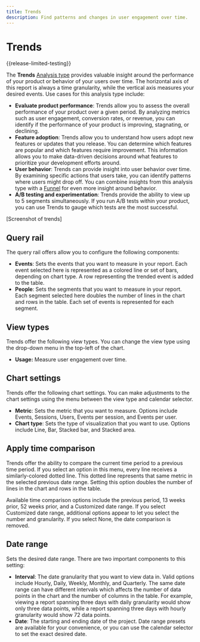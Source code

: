 ```yaml
---
title: Trends
description: Find patterns and changes in user engagement over time.
---
```

# Trends

{{release-limited-testing}}

The **Trends** [Analysis type](overview.md) provides valuable insight around the performance of your product or behavior of your users over time. The horizontal axis of this report is always a time granularity, while the vertical axis measures your desired events. Use cases for this analysis type include:

* **Evaluate product performance**: Trends allow you to assess the overall performance of your product over a given period. By analyzing metrics such as user engagement, conversion rates, or revenue, you can identify if the performance of your product is improving, stagnating, or declining.
* **Feature adoption**: Trends allow you to understand how users adopt new features or updates that you release. You can determine which features are popular and which features require improvement. This information allows you to make data-driven decisions around what features to prioritize your development efforts around.
* **User behavior**: Trends can provide insight into user behavior over time. By examining specific actions that users take, you can identify patterns where users might drop off. You can combine insights from this analysis type with a [Funnel](funnel.md) for even more insight around behavior.
* **A/B testing and experimentation**: Trends provide the ability to view up to 5 segments simultaneously. If you run A/B tests within your product, you can use Trends to gauge which tests are the most successful.

[Screenshot of trends]

## Query rail

The query rail offers allow you to configure the following components:

* **Events**: Sets the events that you want to measure in your report. Each event selected here is represented as a colored line or set of bars, depending on chart type. A row representing the trended event is added to the table.
* **People**: Sets the segments that you want to measure in your report. Each segment selected here doubles the number of lines in the chart and rows in the table. Each set of events is represented for each segment.

## View types

Trends offer the following view types. You can change the view type using the drop-down menu in the top-left of the chart.

* **Usage:** Measure user engagement over time.

## Chart settings

Trends offer the following chart settings. You can make adjustments to the chart settings using the menu between the view type and calendar selector.

* **Metric**: Sets the metric that you want to measure. Options include Events, Sessions, Users, Events per session, and Events per user.
* **Chart type**: Sets the type of visualization that you want to use. Options include Line, Bar, Stacked bar, and Stacked area.

## Apply time comparison

Trends offer the ability to compare the current time period to a previous time period. If you select an option in this menu, every line receives a similarly-colored dotted line. This dotted line represents that same metric in the selected previous date range. Setting this option doubles the number of lines in the chart and rows in the table.

Available time comparison options include the previous period, 13 weeks prior, 52 weeks prior, and a Customized date range. If you select Customized date range, additional options appear to let you select the number and granularity. If you select None, the date comparison is removed.

## Date range

Sets the desired date range. There are two important components to this setting:

* **Interval**: The date granularity that you want to view data in. Valid options include Hourly, Daily, Weekly, Monthly, and Quarterly. The same date range can have different intervals which affects the number of data points in the chart and the number of columns in the table. For example, viewing a report spanning three days with daily granularity would show only three data points, while a report spanning three days with hourly granularity would show 72 data points.
* **Date**: The starting and ending date of the project. Date range presets are available for your convenience, or you can use the calendar selector to set the exact desired date.
